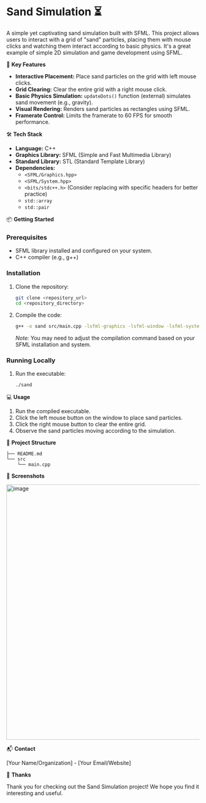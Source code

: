 #  Sand Simulation ⏳

A simple yet captivating sand simulation built with SFML. This project allows users to interact with a grid of "sand" particles, placing them with mouse clicks and watching them interact according to basic physics. It's a great example of simple 2D simulation and game development using SFML.

🚀 **Key Features**

*   **Interactive Placement:** Place sand particles on the grid with left mouse clicks.
*   **Grid Clearing:** Clear the entire grid with a right mouse click.
*   **Basic Physics Simulation:** `updateDots()` function (external) simulates sand movement (e.g., gravity).
*   **Visual Rendering:** Renders sand particles as rectangles using SFML.
*   **Framerate Control:** Limits the framerate to 60 FPS for smooth performance.

🛠️ **Tech Stack**

*   **Language:** C++
*   **Graphics Library:** SFML (Simple and Fast Multimedia Library)
*   **Standard Library:** STL (Standard Template Library)
*   **Dependencies:**
    *   `<SFML/Graphics.hpp>`
    *   `<SFML/System.hpp>`
    *   `<bits/stdc++.h>` (Consider replacing with specific headers for better practice)
    *   `std::array`
    *   `std::pair`

📦 **Getting Started**

### Prerequisites

*   SFML library installed and configured on your system.
*   C++ compiler (e.g., g++)

### Installation

1.  Clone the repository:

    ```bash
    git clone <repository_url>
    cd <repository_directory>
    ```

2.  Compile the code:

    ```bash
    g++ -o sand src/main.cpp -lsfml-graphics -lsfml-window -lsfml-system
    ```
    *Note:* You may need to adjust the compilation command based on your SFML installation and system.

### Running Locally

1.  Run the executable:

    ```bash
    ./sand
    ```

💻 **Usage**

1.  Run the compiled executable.
2.  Click the left mouse button on the window to place sand particles.
3.  Click the right mouse button to clear the entire grid.
4.  Observe the sand particles moving according to the simulation.

📂 **Project Structure**

```
├── README.md
└── src
    └── main.cpp
```

📸 **Screenshots**

<img width="628" height="666" alt="image" src="https://github.com/user-attachments/assets/b982fe93-627c-420a-8e2e-4700d85df91c" />


📬 **Contact**

[Your Name/Organization] - [Your Email/Website]

💖 **Thanks**

Thank you for checking out the Sand Simulation project! We hope you find it interesting and useful.
